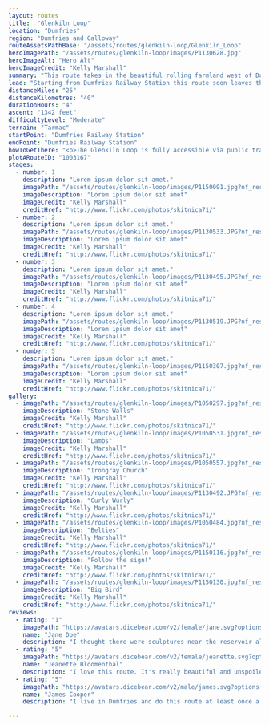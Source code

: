 ```yaml
---
layout: routes
title:  "Glenkiln Loop"
location: "Dumfries"
region: "Dumfries and Galloway"
routeAssetsPathBase: "/assets/routes/glenkiln-loop/Glenkiln_Loop"
heroImagePath: "/assets/routes/glenkiln-loop/images/P1130628.jpg"
heroImageAlt: "Hero Alt"
heroImageCredit: "Kelly Marshall"
summary: "This route takes in the beautiful rolling farmland west of Dumfries"
lead: "Starting from Dumfries Railway Station this route soon leaves the bustling town behind. Before you know it, you're enjoying the rolling countryside, slowly ascending up to the Glenkiln Reservoir. Then it's a lovely descent back down through Irongray and returning to the starting point."
distanceMiles: "25"
distanceKilometres: "40"
durationHours: "4"
ascent: "1342 feet"
difficultyLevel: "Moderate"
terrain: "Tarmac"
startPoint: "Dumfries Railway Station"
endPoint: "Dumfries Railway Station"
howToGetThere: "<p>The Glenkiln Loop is fully accessible via public transport from <a href=\"https://www.scotrail.co.uk/plan-your-journey/stations-and-facilities/dmf\" target=\"_blank\" class=\"text-warning\" rel=\"noreferrer\">Dumfries Railway Station</a></p>"
plotARouteID: "1003167"
stages:
  - number: 1
    description: "Lorem ipsum dolor sit amet."
    imagePath: "/assets/routes/glenkiln-loop/images/P1150091.jpg?nf_resize=smartcrop&w=500"
    imageDescription: "Lorem ipsum dolor sit amet"
    imageCredit: "Kelly Marshall"
    creditHref: "http://www.flickr.com/photos/skitnica71/"
  - number: 2
    description: "Lorem ipsum dolor sit amet."
    imagePath: "/assets/routes/glenkiln-loop/images/P1130533.JPG?nf_resize=smartcrop&w=500"
    imageDescription: "Lorem ipsum dolor sit amet"
    imageCredit: "Kelly Marshall"
    creditHref: "http://www.flickr.com/photos/skitnica71/"
  - number: 3
    description: "Lorem ipsum dolor sit amet."
    imagePath: "/assets/routes/glenkiln-loop/images/P1130495.JPG?nf_resize=smartcrop&w=500"
    imageDescription: "Lorem ipsum dolor sit amet"
    imageCredit: "Kelly Marshall"
    creditHref: "http://www.flickr.com/photos/skitnica71/"
  - number: 4
    description: "Lorem ipsum dolor sit amet."
    imagePath: "/assets/routes/glenkiln-loop/images/P1130519.JPG?nf_resize=smartcrop&w=500"
    imageDescription: "Lorem ipsum dolor sit amet"
    imageCredit: "Kelly Marshall"
    creditHref: "http://www.flickr.com/photos/skitnica71/"
  - number: 5
    description: "Lorem ipsum dolor sit amet."
    imagePath: "/assets/routes/glenkiln-loop/images/P1150307.jpg?nf_resize=smartcrop&w=500"
    imageDescription: "Lorem ipsum dolor sit amet"
    imageCredit: "Kelly Marshall"
    creditHref: "http://www.flickr.com/photos/skitnica71/"
gallery:
  - imagePath: "/assets/routes/glenkiln-loop/images/P1050297.jpg?nf_resize=smartcrop&w=500"
    imageDescription: "Stone Walls"
    imageCredit: "Kelly Marshall"
    creditHref: "http://www.flickr.com/photos/skitnica71/"
  - imagePath: "/assets/routes/glenkiln-loop/images/P1050531.jpg?nf_resize=smartcrop&w=500"
    imageDescription: "Lambs"
    imageCredit: "Kelly Marshall"
    creditHref: "http://www.flickr.com/photos/skitnica71/"
  - imagePath: "/assets/routes/glenkiln-loop/images/P1050557.jpg?nf_resize=smartcrop&w=500"
    imageDescription: "Irongray Church"
    imageCredit: "Kelly Marshall"
    creditHref: "http://www.flickr.com/photos/skitnica71/"
  - imagePath: "/assets/routes/glenkiln-loop/images/P1130492.JPG?nf_resize=smartcrop&w=500"
    imageDescription: "Curly Wurly"
    imageCredit: "Kelly Marshall"
    creditHref: "http://www.flickr.com/photos/skitnica71/"
  - imagePath: "/assets/routes/glenkiln-loop/images/P1050484.jpg?nf_resize=smartcrop&w=500"
    imageDescription: "Belties"
    imageCredit: "Kelly Marshall"
    creditHref: "http://www.flickr.com/photos/skitnica71/"
  - imagePath: "/assets/routes/glenkiln-loop/images/P1150116.jpg?nf_resize=smartcrop&w=500"
    imageDescription: "Follow the sign!"
    imageCredit: "Kelly Marshall"
    creditHref: "http://www.flickr.com/photos/skitnica71/"
  - imagePath: "/assets/routes/glenkiln-loop/images/P1150130.jpg?nf_resize=smartcrop&w=500"
    imageDescription: "Big Bird"
    imageCredit: "Kelly Marshall"
    creditHref: "http://www.flickr.com/photos/skitnica71/"
reviews:
  - rating: "1"
    imagePath: "https://avatars.dicebear.com/v2/female/jane.svg?options[mood][]=sad"
    name: "Jane Doe"
    description: "I thought there were sculptures near the reservoir along this route. Then I read that someone stole one of them and they had to take the rest away and put them in storage. What a shame! People are so stupid!"
  - rating: "5"
    imagePath: "https://avatars.dicebear.com/v2/female/jeanette.svg?options[mood][]=happy"
    name: "Jeanette Bloomenthal"
    description: "I love this route. It's really beautiful and unspoiled and almost no traffic."
  - rating: "5"
    imagePath: "https://avatars.dicebear.com/v2/male/james.svg?options[mood][]=happy"
    name: "James Cooper"
    description: "I live in Dumfries and do this route at least once a month. There are so many fantastic bike rides around here!"

---
```


<section class="py-5 text-light d-print-none" id="app">
    <whats-nearby location-name="Dumfries"></whats-nearby>
</section>